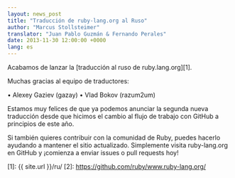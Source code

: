 ```yaml
---
layout: news_post
title: "Traducción de ruby-lang.org al Ruso"
author: "Marcus Stollsteimer"
translator: "Juan Pablo Guzmán & Fernando Perales"
date: 2013-11-30 12:00:00 +0000
lang: es
---
```


Acabamos de lanzar la [traducción al ruso de ruby.lang.org][1].

Muchas gracias al equipo de traductores:

•	Alexey Gaziev (gazay)
•	Vlad Bokov (razum2um)

Estamos muy felices de que ya podemos anunciar la segunda nueva traducción
desde que hicimos el cambio al flujo de trabajo con GitHub a principios de este año.

Si también quieres contribuir con la comunidad de Ruby, puedes hacerlo ayudando
a mantener el sitio actualizado. Simplemente visita ruby-lang.org en GitHub y ¡comienza
a enviar issues o pull requests hoy!



[1]: {{ site.url }}/ru/
[2]: https://github.com/ruby/www.ruby-lang.org/
